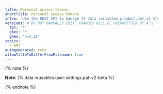 ```yaml
---
title: Personal access tokens
shortTitle: Personal access tokens
intro: 'Use the REST API to manage {% data variables.product.pat_v2 %}s.'
versions: # DO NOT MANUALLY EDIT. CHANGES WILL BE OVERWRITTEN BY A 🤖
  fpt: '*'
  ghec: '*'
  ghes: '>=3.10'
topics:
  - API
autogenerated: rest
allowTitleToDifferFromFilename: true
---
```


{% note %}

**Note**: {% data reusables.user-settings.pat-v2-beta %}

{% endnote %}

<!-- Content after this section is automatically generated -->

